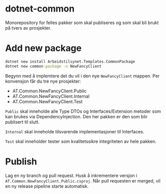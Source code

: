 # dotnet-common
Monorepository for felles pakker som skal publiseres og som skal bli brukt på tvers av prosjekter.

# Add new package

```cmd
dotnet new install Arbeidstilsynet.Templates.CommonPackage
dotnet new common-package -n NewFancyClient
```

Begynn med å implemtere det du vil i den nye `NewFancyClient` mappen.
Per konvensjon får du tre nye prosjekter:
* AT.Common.NewFancyClient.Public
* AT.Common.NewFancyClient.Internal
* AT.Common.NewFancyClient.Test

``Public`` skal inneholde alle Type DTOs og Interfaces/Extension metoder som kan brukes via DependencyInjection. Den her pakken er den som blir publisert til slutt.

``Internal`` skal inneholde tilsvarende implementasjoner til Interfaces.

``Test`` skal inneholder tester som kvalitetssikre integriteten av hele pakken.

# Publish

Lag en ny branch og pull request. Husk å inkrementere versjon i `AT.Common.NewFancyClient.Public.csproj`. Når pull requesten er merged, vil en ny release pipeline starte automatisk.
